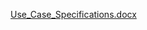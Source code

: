 
[Use_Case_Specifications.docx](https://github.com/user-attachments/files/19268108/Use_Case_Specifications.docx)
